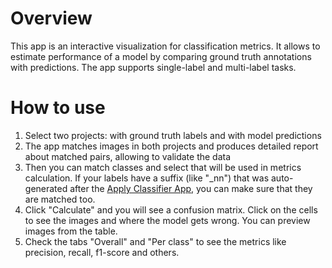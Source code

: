 # Overview
This app is an interactive visualization for classification metrics. It allows to estimate performance of a model by comparing ground truth annotations with predictions. The app supports single-label and multi-label tasks.

# How to use
1. Select two projects: with ground truth labels and with model predictions
2. The app matches images in both projects and produces detailed report about matched pairs, allowing to validate the data
3. Then you can match classes and select that will be used in metrics calculation. If your labels have a suffix (like "_nn") that was auto-generated after the [Apply Classifier App](https://ecosystem.supervise.ly/apps/apply-classification-model-to-project), you can make sure that they are matched too.
4. Click "Calculate" and you will see a confusion matrix. Click on the cells to see the images and where the model gets wrong. You can preview images from the table.
5. Check the tabs "Overall" and "Per class" to see the metrics like precision, recall, f1-score and others.
